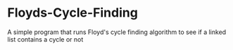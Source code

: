 # Floyds-Cycle-Finding

A simple program that runs Floyd's cycle finding algorithm to see if a linked list contains a cycle or not
